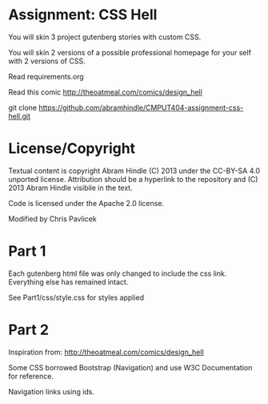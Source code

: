 Assignment: CSS Hell
====================

You will skin 3 project gutenberg stories with custom CSS.

You will skin 2 versions of a possible professional homepage for your
self with 2 versions of CSS.

Read requirements.org

Read this comic http://theoatmeal.com/comics/design_hell

git clone https://github.com/abramhindle/CMPUT404-assignment-css-hell.git

License/Copyright
=================

Textual content is copyright Abram Hindle (C) 2013 under the CC-BY-SA
4.0 unported license. Attribution should be a hyperlink to the
repository and (C) 2013 Abram Hindle visibile in the text.

Code is licensed under the Apache 2.0 license.

Modified by Chris Pavlicek

Part 1
======

Each gutenberg html file was only changed to include the css link. Everything else has remained intact.

See Part1/css/style.css for styles applied

Part 2
======

Inspiration from: http://theoatmeal.com/comics/design_hell

Some CSS borrowed Bootstrap (Navigation) and use W3C Documentation for reference.

Navigation links using ids.


